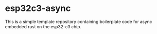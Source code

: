 # esp32c3-async

This is a simple template repository containing boilerplate code for async embedded rust on the esp32-c3 chip.
